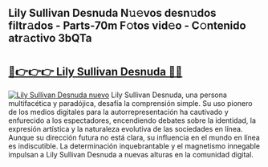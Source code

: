 ## Lily Sullivan Desnuda N𝚞𝚎vos desn𝚞dos filtr𝚊dos - Parts-70m F𝚘tos vid𝚎o - C𝚘ntenido atr𝚊ctivo 3bQTa

# <h2><a href="http://mbaa8d.tromn.icu/?c=Lily+Sullivan+Desnuda">🔗👉👉👉 Lily Sullivan Desnuda 🔗🔗</a></h2>

[![Lily Sullivan Desnuda nuevo](https://i.imgur.com/pEAQMta.gif)](http://mbaa8d.tromn.icu/?c=Lily+Sullivan+Desnuda)
Lily Sullivan Desnuda, una persona multifacética y paradójica, desafía la comprensión simple. Su uso pionero de los medios digitales para la autorrepresentación ha cautivado y enfurecido a los espectadores, encendiendo debates sobre la identidad, la expresión artística y la naturaleza evolutiva de las sociedades en línea. Aunque su dirección futura no está clara, su influencia en el mundo en línea es indiscutible. La determinación inquebrantable y el magnetismo innegable impulsan a Lily Sullivan Desnuda a nuevas alturas en la comunidad digital.

